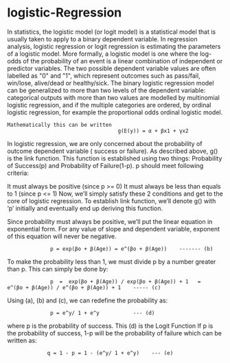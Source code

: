 # logistic-Regression

In statistics, the logistic model (or logit model) is a statistical model that is usually taken to apply to a binary dependent variable. In regression analysis, logistic regression or logit regression is estimating the parameters of a logistic model. More formally, a logistic model is one where the log-odds of the probability of an event is a linear combination of independent or predictor variables. The two possible dependent variable values are often labelled as "0" and "1", which represent outcomes such as pass/fail, win/lose, alive/dead or healthy/sick. The binary logistic regression model can be generalized to more than two levels of the dependent variable: categorical outputs with more than two values are modelled by multinomial logistic regression, and if the multiple categories are ordered, by ordinal logistic regression, for example the proportional odds ordinal logistic model.


    Mathematically this can be written 
                                        g(E(y)) = α + βx1 + γx2
                                        
In logistic regression, we are only concerned about the probability of outcome dependent variable ( success or failure). As described above, g() is the link function. This function is established using two things: Probability of Success(p) and Probability of Failure(1-p). p should meet following criteria:

It must always be positive (since p >= 0)
It must always be less than equals to 1 (since p <= 1)
Now, we’ll simply satisfy these 2 conditions and get to the core of logistic regression. To establish link function, we’ll denote g() with ‘p’ initially and eventually end up deriving this function.

Since probability must always be positive, we’ll put the linear equation in exponential form. For any value of slope and dependent variable, exponent of this equation will never be negative.

                  p = exp(βo + β(Age)) = e^(βo + β(Age))    ------- (b)

To make the probability less than 1, we must divide p by a number greater than p. This can simply be done by:

                  p  =  exp(βo + β(Age)) / exp(βo + β(Age)) + 1   =   e^(βo + β(Age)) / e^(βo + β(Age)) + 1    ----- (c)

Using (a), (b) and (c), we can redefine the probability as:

                  p = e^y/ 1 + e^y           --- (d)

where p is the probability of success. This (d) is the Logit Function
If p is the probability of success, 1-p will be the probability of failure which can be written as:

                 q = 1 - p = 1 - (e^y/ 1 + e^y)    --- (e)




                                





